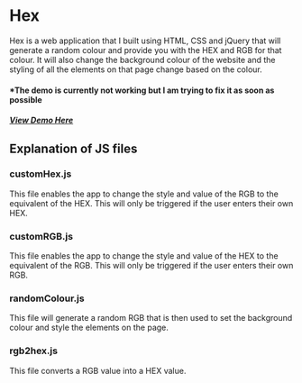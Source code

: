 # Hex

Hex is a web application that I built using HTML, CSS and jQuery that will generate a random colour and provide you with the HEX and RGB for that colour. It will also change the background colour of the website and the styling of all the elements on that page change based on the colour.

#### *The demo is currently not working but I am trying to fix it as soon as possible
##### [View Demo Here](http://demo.ryanoconr.com/hex/)

## Explanation of JS files
### customHex.js
This file enables the app to change the style and value of the RGB to the equivalent of the HEX. This will only be triggered if the user enters their own HEX.

### customRGB.js
This file enables the app to change the style and value of the HEX to the equivalent of the RGB. This will only be triggered if the user enters their own RGB.

### randomColour.js
This file will generate a random RGB that is then used to set the background colour and style the elements on the page.

### rgb2hex.js
This file converts a RGB value into a HEX value.
